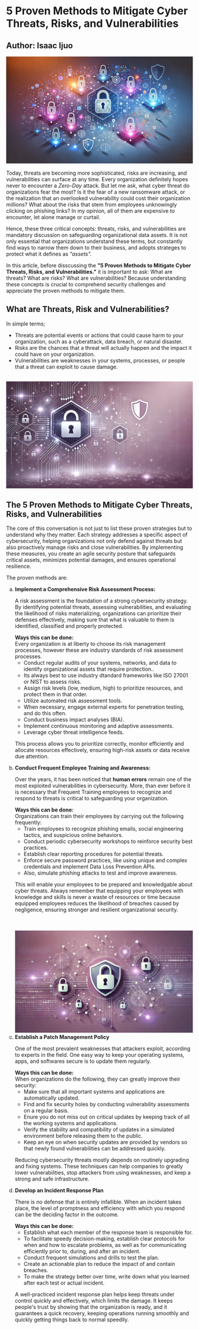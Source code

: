 <html>
<html lang="en">
<head>
    <meta charset="UTF-8">
    <meta name="viewport" content="width=device-width, initial-scale=1.0">
    <meta name="Isaac Ijuo">
    <meta name="5 Proven Methods to Mitigate Cyber Threats, Risks, and  Vulnerabilities">
</head>
<body>
<h1>5 Proven Methods to Mitigate Cyber Threats, Risks, and  Vulnerabilities</h1>
<h2> Author: Isaac Ijuo </h2>
<img src="/Images/vulnerabilties.jpeg">
<p>
Today, threats are becoming more sophisticated, risks are increasing, and vulnerabilities can surface at any time. Every organization definitely hopes never to encounter a <em>Zero-Day</em> attack. But let me ask, what cyber threat do organizations fear the most?  Is it the fear of a new ransomware attack, or the realization that an overlooked vulnerability could cost their organization millions? What about the risks that stem from employees unknowingly clicking on phishing links? In my opinion, all of them are expensive to encounter, let alone manage or curtail. <br> 

Hence, these three critical concepts: threats, risks, and vulnerabilities are mandatory discussion on safeguarding organizational data assets. It is not only essential that organizations understand these terms, but constantly find ways to narrow them down to their business, and adopts strateges to protect what it defines as <em>"assets".</em><br>

In this article, before disscussing the <b>"5 Proven Methods to Mitigate Cyber Threats, Risks, and  Vulnerabilities."</b> it is important to ask: What are threats? What are risks? What are vulnerabilities? Because understanding these concepts is crucial to comprehend security challenges and appreciate the proven methods to mitigate them. <br>
</p>
<h2> What are Threats, Risk and Vulnerabilities?</h2>
<p> In simple terms; 

- Threats are potential events or actions that could cause harm to your organization, such as a cyberattack, data breach, or natural disaster.
- Risks are the chances that a threat will actually happen and the impact it could have on your organization.
- Vulnerabilities are weaknesses in your systems, processes, or people that a threat can exploit to cause damage.
<br><br>
<img src="/Images/cyberthreat.jpeg">

<h2>The 5 Proven Methods to Mitigate Cyber Threats, Risks, and Vulnerabilities</h2>
<p> The core of this conversation is not just to list these proven strategies but to understand why they matter. Each strategy addresses a specific aspect of cybersecurity, helping organizations not only defend against threats but also proactively manage risks and close vulnerabilities. By implementing these measures, you create an agile security posture that safeguards critical assets, minimizes potential damages, and ensures operational resilience.</p> 

The proven methods are:

<ol type="a">
<li><b>Implement a Comprehensive Risk Assessment Process: </b>
<p> 
A risk assessment is the foundation of a strong cybersecurity strategy. By identifying potential threats, assessing vulnerabilities, and evaluating the likelihood of risks materializing, organizations can prioritize their defenses effectively, making sure that what is valuable to them is identified, classified and properly protected.
</p>
<b> Ways this can be done:</b><br>
Every organization is at liberty to choose its risk management processes, however these are industry standards of risk assessment processes.

- Conduct regular audits of your systems, networks, and data to identify organizational assets that require protection..
- Its always best to use industry dtandard frameworks like ISO 27001 or NIST to assess risks.
- Assign risk levels (low, medium, high) to prioritize resources, and protect them in that order. 
- Utilize automated risk assessment tools.
- When necessary, engage external experts for penetration testing, and do this often.
- Conduct business impact analyses (BIA).
- Implement continuous monitoring and adaptive assessments.
- Leverage cyber threat intelligence feeds.<br>

This process allows you to prioritize correctly, monitor efficiently and allocate resources effectively, ensuring high-risk assets or data receive due attention.
</li>
<li><b> Conduct Frequent Employee Training and Awareness:</b>
<p> Over the years, it has been noticed that <b>human errors</b>
remain one of the most exploited vulnerabilities in 
cybersecurity. More, than ever before it is necessary that Frequent Training
employees to recognize and respond to threats is critical to safeguarding 
your organization.</p>
<b> Ways this can be done:</b><br>
Organizations can train their employees by carrying out the following frequently:

- Train employees to recognize phishing emails, social engineering tactics, and suspicious online behaviors.
- Conduct periodic cybersecurity workshops to reinforce security best practices.
- Establish clear reporting procedures for potential threats.
- Enforce secure password practices, like using unique and complex credentials and implement Data Loss Prevention APIs.
- Also, simulate phishing attacks to test and improve awareness.

This will enable your employees to be prepared and knowledgable about cyber threats. Always remember that equipping your employees with knowledge and skills is never a waste of resources
or time because equipped employees reduces the likelihood of 
breaches caused by negligence, ensuring stronger and resilient
organizational security.
</li> <br><br>
<img src="/Images/threat.jpeg">
<li> <b>Establish a Patch Management Policy</b>
<p> One of the most prevalent weaknesses that attackers exploit,
according to experts in the field. One easy way to keep your 
operating systems, apps, and softwares secure is to 
update them regularly.</p>
<b> Ways this can be done:</b><br>
When organizations do the following, they can greatly improve their security:

- Make sure that all important systems and applications are automatically updated. 
- Find and fix security holes by conducting vulnerability assessments on a regular basis.
- Enure you do not miss out on critical updates by keeping track of all the working systems and applications.
- Verify the stability and compatibility of updates in a simulated environment before releasing them to the public.
- Keep an eye on when security updates are provided by vendors so that newly found vulnerabilities can be addressed quickly.

Reducing cybersecurity threats mostly depends on routinely 
upgrading and fixing systems. These techniques can help 
companies to greatly lower vulnerabilities, stop attackers 
from using weaknesses, and keep a strong and safe infrastructure.
</li>
<li> <b>Develop an Incident Response Plan</b>
<p>There is no defense that is entirely infallible. When an incident takes place, the level of promptness and efficiency with which you respond can be the deciding factor in the outcome.
</p>
<b> Ways this can be done:</b><br>

- Establish what each member of the response team is responsible for.
- To facilitate speedy decision-making, establish clear protocols for when and how to escalate problems, as well as for communicating efficiently prior to, during, and after an incident.
- Conduct frequent simulations and drills to test the plan.
- Create an actionable plan to reduce the impact of and contain breaches.
- To make the strategy better over time, write down what you learned after each test or actual incident.

A well-practiced incident response plan helps keep threats 
under control quickly and effectively, which limits the 
damage. It keeps people's trust by showing that the organization is
ready, and it guarantees a quick recovery, keeping operations running smoothly 
and quickly getting things back to normal speedily.

</li>
</ol>

</body>
</html>